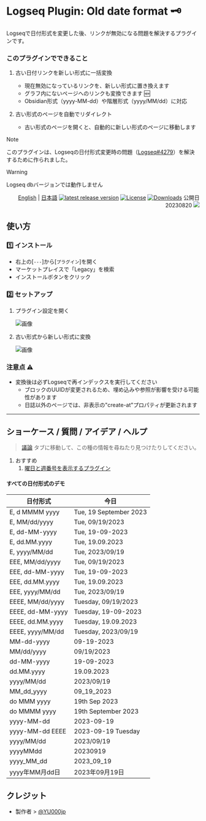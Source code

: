 # Logseq Plugin: Old date format 🗝️

Logseqで日付形式を変更した後、リンクが無効になる問題を解決するプラグインです。

### このプラグインでできること

1. 古い日付リンクを新しい形式に一括変換
   - 現在無効になっているリンクを、新しい形式に置き換えます
   - グラフ内にないページへのリンクも変換できます 🆕
   - Obsidian形式（yyyy-MM-dd）や階層形式（yyyy/MM/dd）に対応

2. 古い形式のページを自動でリダイレクト
   - 古い形式のページを開くと、自動的に新しい形式のページに移動します

> [!NOTE]
> このプラグインは、Logseqの日付形式変更時の問題（[Logseq#4279](https://github.com/logseq/logseq/issues/4279)）を解決するために作られました。

> [!WARNING]
> Logseq dbバージョンでは動作しません

<div align="right">

[English](https://github.com/YU000jp/logseq-plugin-legacy-date-format) | [日本語](https://github.com/YU000jp/logseq-plugin-legacy-date-format/blob/main/readme.ja.md)
[![latest release version](https://img.shields.io/github/v/release/YU000jp/logseq-plugin-legacy-date-format)](https://github.com/YU000jp/logseq-plugin-legacy-date-format/releases)
[![License](https://img.shields.io/github/license/YU000jp/logseq-plugin-legacy-date-format?color=blue)](https://github.com/YU000jp/logseq-plugin-legacy-date-format/LICENSE)
[![Downloads](https://img.shields.io/github/downloads/YU000jp/logseq-plugin-legacy-date-format/total.svg)](https://github.com/YU000jp/logseq-plugin-legacy-date-format/releases)
公開日 20230820 <a href="https://www.buymeacoffee.com/yu000japan"><img src="https://img.buymeacoffee.com/button-api/?text=Buy me a pizza&emoji=🍕&slug=yu000japan&button_colour=FFDD00&font_colour=000000&font_family=Poppins&outline_colour=000000&coffee_colour=ffffff" /></a>
</div>

## 使い方

### 1️⃣ インストール
- 右上の[`---`]から[`プラグイン`]を開く
- マーケットプレイスで「Legacy」を検索
- インストールボタンをクリック

### 2️⃣ セットアップ
1. プラグイン設定を開く

   ![画像](https://github.com/YU000jp/logseq-plugin-legacy-date-format/assets/111847207/e74ed3e8-a141-447f-a971-5238521383e0)

2. 古い形式から新しい形式に変換

   ![画像](https://github.com/YU000jp/logseq-plugin-legacy-date-format/assets/111847207/1a175dc3-3c38-456f-838a-4f0cbdb3dc7b)

### 注意点 ⚠️
- 変換後は必ずLogseqで再インデックスを実行してください
   - ブロックのUUIDが変更されるため、埋め込みや参照が影響を受ける可能性があります
   - 日誌以外のページでは、非表示の"create-at"プロパティが更新されます

---

## ショーケース / 質問 / アイデア / ヘルプ

> [議論](https://github.com/YU000jp/logseq-plugin-legacy-date-format/discussions) タブに移動して、この種の情報を尋ねたり見つけたりしてください。

1. おすすめ
   1. [曜日と週番号を表示するプラグイン](https://github.com/YU000jp/logseq-plugin-show-weekday-and-week-number)

#### すべての日付形式のデモ

| 日付形式             | 今日                 |
|----------------------|----------------------|
| E, d MMMM yyyy       | Tue, 19 September 2023 |
| E, MM/dd/yyyy        | Tue, 09/19/2023      |
| E, dd-MM-yyyy        | Tue, 19-09-2023      |
| E, dd.MM.yyyy        | Tue, 19.09.2023      |
| E, yyyy/MM/dd        | Tue, 2023/09/19      |
| EEE, MM/dd/yyyy      | Tue, 09/19/2023      |
| EEE, dd-MM-yyyy      | Tue, 19-09-2023      |
| EEE, dd.MM.yyyy      | Tue, 19.09.2023      |
| EEE, yyyy/MM/dd      | Tue, 2023/09/19      |
| EEEE, MM/dd/yyyy     | Tuesday, 09/19/2023  |
| EEEE, dd-MM-yyyy     | Tuesday, 19-09-2023  |
| EEEE, dd.MM.yyyy     | Tuesday, 19.09.2023  |
| EEEE, yyyy/MM/dd     | Tuesday, 2023/09/19  |
| MM-dd-yyyy           | 09-19-2023           |
| MM/dd/yyyy           | 09/19/2023           |
| dd-MM-yyyy           | 19-09-2023           |
| dd.MM.yyyy           | 19.09.2023           |
| yyyy/MM/dd           | 2023/09/19           |
| MM_dd_yyyy           | 09_19_2023           |
| do MMM yyyy          | 19th Sep 2023        |
| do MMMM yyyy         | 19th September 2023  |
| yyyy-MM-dd           | 2023-09-19           |
| yyyy-MM-dd EEEE      | 2023-09-19 Tuesday   |
| yyyy/MM/dd           | 2023/09/19           |
| yyyyMMdd             | 20230919             |
| yyyy_MM_dd           | 2023_09_19           |
| yyyy年MM月dd日        | 2023年09月19日        |

## クレジット

- 製作者 > [@YU000jp](https://github.com/YU000jp)
